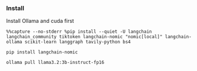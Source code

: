 ### Install 
Install Ollama and cuda first

`%%capture --no-stderr
%pip install --quiet -U langchain langchain_community tiktoken langchain-nomic "nomic[local]" langchain-ollama scikit-learn langgraph tavily-python bs4`

`pip install langchain-nomic`

`ollama pull llama3.2:3b-instruct-fp16`


